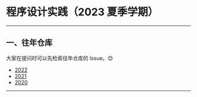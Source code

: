 # 程序设计实践（2023 夏季学期）

---

## 一、往年仓库

大家在提问时可以先检索往年仓库的 Issue。😊

- [2022](https://github.com/buaa-soft-summer/soft-summer-2022)
- [2021](https://github.com/soft-summer-2021/summer2021)
- [2020](https://github.com/buaa21/summer2020)

---



